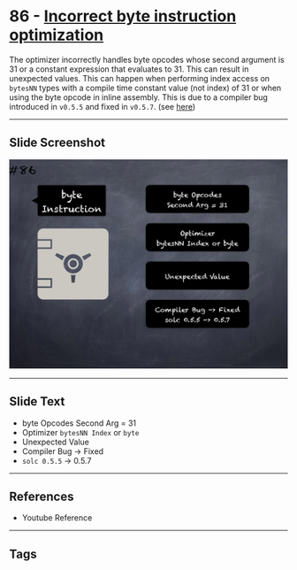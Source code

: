 # 86 - [Incorrect byte instruction optimization](Incorrect%20byte%20instruction%20optimization.md)
The optimizer incorrectly handles byte opcodes whose second argument is 31 or a constant expression that evaluates to 31. This can result in unexpected values. This can happen when performing index access on `bytesNN` types with a compile time constant value (not index) of 31 or when using the byte opcode in inline assembly. This is due to a compiler bug introduced in `v0.5.5` and fixed in `v0.5.7`. (see [here](https://docs.soliditylang.org/en/v0.8.9/bugs.html))
___
## Slide Screenshot
![086.png](../../images/4.%20Pitfalls%20and%20Best%20Practices%20101/086.png)
___
## Slide Text
- byte Opcodes Second Arg = 31
- Optimizer `bytesNN Index` or `byte`
- Unexpected Value
- Compiler Bug -> Fixed
- `solc 0.5.5` -> 0.5.7
___
## References
- Youtube Reference
___
## Tags